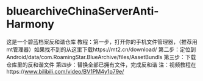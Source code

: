 # bluearchiveChinaServerAnti-Harmony
这是一个碧蓝档案反和谐仓库
教程：第一步，打开你的手机文件管理器，（推荐用mt管理器）如果找不到的从这里下载https://mt2.cn/download/
第二步：定位到Android/data/com.RoamingStar.BlueArchive/files/AssetBundls
第三步：下载仓库里的反和谐文件
第四步：替换全部已拥有文件，完成反和谐
注：视频教程在https://www.bilibili.com/video/BV1PM4y1p79e/
